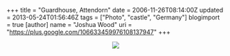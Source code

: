 +++
title = "Guardhouse, Attendorn"
date = 2006-11-26T08:14:00Z
updated = 2013-05-24T01:56:46Z
tags = ["Photo", "castle", "Germany"]
blogimport = true 
[author]
	name = "Joshua Wood"
	uri = "https://plus.google.com/106633459976108137947"
+++

<div class="separator" style="clear: both; text-align: center;"><a href="http://1.bp.blogspot.com/-6p-UzO9hXZg/UZ8PIx1GoWI/AAAAAAAAAI8/A7xH8eEBwUo/s1600/guardhouse.jpg" imageanchor="1" style="margin-left: 1em; margin-right: 1em;"><img border="0" src="http://1.bp.blogspot.com/-6p-UzO9hXZg/UZ8PIx1GoWI/AAAAAAAAAI8/A7xH8eEBwUo/s1600/guardhouse.jpg" /></a></div>
